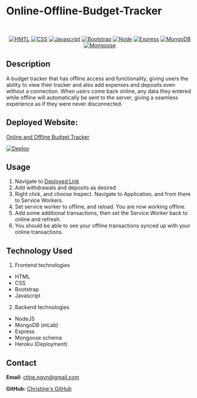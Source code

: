 # Online-Offline-Budget-Tracker

</br>
<p align="center">
    <a href="https://developer.mozilla.org/en-US/docs/Web/HTML"><img src="https://img.shields.io/badge/-HTML-orange?style=for-the-badge"  alt="HMTL" /></a>
    <a href="https://developer.mozilla.org/en-US/docs/Web/CSS"><img src="https://img.shields.io/badge/-CSS-pink?style=for-the-badge" alt="CSS" /></a>
    <a href="https://www.javascript.com/"><img src="https://img.shields.io/badge/-Javascript-yellow?style=for-the-badge" alt="Javascript" /></a>
    <a href="https://getbootstrap.com/"><img src="https://img.shields.io/badge/-Bootstrap-blueviolet?style=for-the-badge" alt="Bootstrap" /></a>
    <a href="https://nodejs.org/en/"><img src="https://img.shields.io/badge/-Node-orange?style=for-the-badge" alt="Node" /></a>
    <a href="https://www.npmjs.com/package/express"><img src="https://img.shields.io/badge/-Express-green?style=for-the-badge" alt="Express" /></a>
    <a href="https://www.mongodb.com/"><img src="https://img.shields.io/badge/-MongoDB-blue?style=for-the-badge" alt="MongoDB" /></a>
    <a href="https://mongoosejs.com/"><img src="https://img.shields.io/badge/-Mongoose-lightgrey?style=for-the-badge" alt="Mongoose" /></a>
</p>

## Description
A budget tracker that has offline access and functionality, giving users the ability to view their tracker and also add expenses and deposits even without a connection. When users come back online, any data they entered while offline will automatically be sent to the server, giving a seamless experience as if they were never disconnected.

## Deployed Website: 
[Online and Offline Budget Tracker](https://dry-caverns-13937.herokuapp.com/)

[![Deploy](https://www.herokucdn.com/deploy/button.svg)](https://dry-caverns-13937.herokuapp.com/)

## Usage
1. Navigate to [Deployed Link](https://dry-caverns-13937.herokuapp.com/)
2. Add withdrawals and deposits as desired
3. Right click, and choose Inspect. Navigate to Application, and from there to Service Workers.
4. Set service worker to offline, and reload. You are now working offline.
5. Add some additional transactions, then set the Service Worker back to online and refresh.
6. You should be able to see your offline transactions synced up with your online transactions.

## Technology Used

1. Frontend technologies
* HTML
* CSS
* Bootstrap 
* Javascript

2. Backend technologies
* NodeJS 
* MongoDB (mLab)
* Express 
* Mongoose schema
* Heroku (Deployment)

## Contact
**Email:**
ctine.ngyn@gmail.com

**GitHub:**
[Christine's GitHub](https://github.com/ctinengyn)